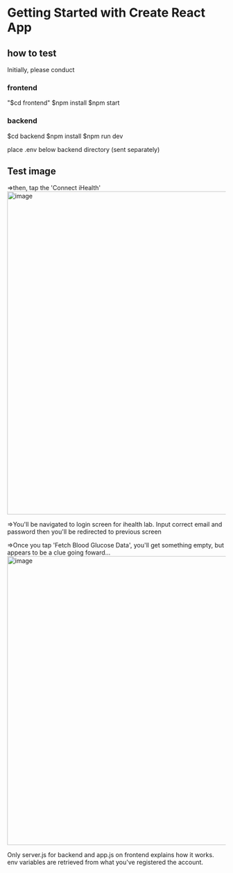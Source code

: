 # Getting Started with Create React App

## how to test
Initially, please conduct 
### frontend
"$cd frontend"
$npm install
$npm start

### backend
$cd backend
$npm install
$npm run dev

place .env below backend directory (sent separately)

## Test image
=>then, tap the 'Connect iHealth'
<img width="745" alt="image" src="https://github.com/user-attachments/assets/70195e02-ef2f-411e-8baa-f844aee89e6e">

=>You'll be navigated to login screen for ihealth lab. Input correct email and password then you'll be redirected to previous screen

=>Once you tap 'Fetch Blood Glucose Data', you'll get something empty, but appears to be a clue going foward...
<img width="666" alt="image" src="https://github.com/user-attachments/assets/bf019081-a7c9-4135-8757-1376ac5099d0">

Only server.js for backend and app.js on frontend explains how it works.
env variables are retrieved from what you've registered the account.
